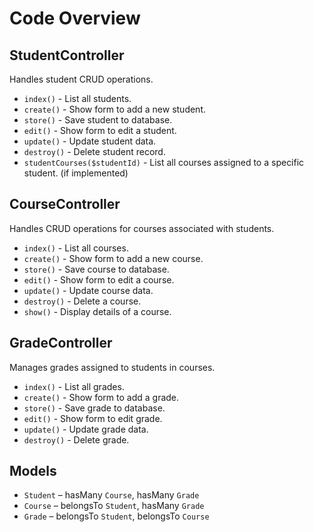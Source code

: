 # Code Overview

## StudentController
Handles student CRUD operations.

- `index()` - List all students.
- `create()` - Show form to add a new student.
- `store()` - Save student to database.
- `edit()` - Show form to edit a student.
- `update()` - Update student data.
- `destroy()` - Delete student record.
- `studentCourses($studentId)` - List all courses assigned to a specific student. (if implemented)

## CourseController
Handles CRUD operations for courses associated with students.

- `index()` - List all courses.
- `create()` - Show form to add a new course.
- `store()` - Save course to database.
- `edit()` - Show form to edit a course.
- `update()` - Update course data.
- `destroy()` - Delete a course.
- `show()` - Display details of a course.

## GradeController
Manages grades assigned to students in courses.

- `index()` - List all grades.
- `create()` - Show form to add a grade.
- `store()` - Save grade to database.
- `edit()` - Show form to edit grade.
- `update()` - Update grade data.
- `destroy()` - Delete grade.

## Models

- `Student` – hasMany `Course`, hasMany `Grade`
- `Course` – belongsTo `Student`, hasMany `Grade`
- `Grade` – belongsTo `Student`, belongsTo `Course`
